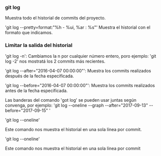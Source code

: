 ### git log
Muestra todo el historial de commits del proyecto.

'git log --pretty=format:"%h - %ui, %ar : %s"'
Muestra el historial con el formato que indicamos.

### Limitar la salida del historial

'git log -n': Cambiamos la n por cualquier número entero, poro ejemplo: 'git log -2' nos mostratá los 2 commits más recientes.

'git log --after="2016-04-07 00:00:00"': Muestra los commits realizados después de la fecha especificada.

'git log --before="2016-04-07 00:00:00"': Muestra los commits realizados antes de la fecha especificada.

Las banderas del comando 'got log' se pueden usar juntas según convenga, por ejemplo: 'git log --oneline --graph --after="2017-09-13" --before="2017-09-15"
'

'git log --oneline'

 Este comando nos muestra el historial en una sola línea por commit.

 'git log --oneline'

 Este comando nos muestra el historial en una sola línea por commit 